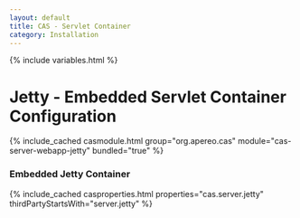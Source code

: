 ```yaml
---
layout: default
title: CAS - Servlet Container
category: Installation
---
```

{% include variables.html %}

# Jetty - Embedded Servlet Container Configuration

{% include_cached casmodule.html group="org.apereo.cas" module="cas-server-webapp-jetty" bundled="true" %}

### Embedded Jetty Container

{% include_cached casproperties.html properties="cas.server.jetty" thirdPartyStartsWith="server.jetty" %}
